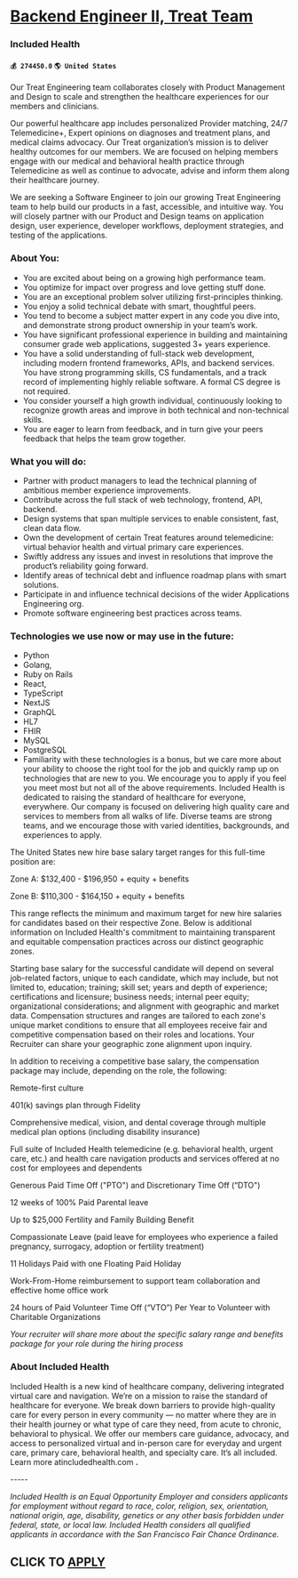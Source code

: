 # [Backend Engineer II, Treat Team](https://www.remotewlb.com/apply/backend-engineer-ii-treat-team-50066)  
### Included Health  
#### `💰 274450.0` `🌎 United States`  

Our Treat Engineering team collaborates closely with Product Management and Design to scale and strengthen the healthcare experiences for our members and clinicians.

Our powerful healthcare app includes personalized Provider matching, 24/7 Telemedicine+, Expert opinions on diagnoses and treatment plans, and medical claims advocacy. Our Treat organization’s mission is to deliver healthy outcomes for our members. We are focused on helping members engage with our medical and behavioral health practice through Telemedicine as well as continue to advocate, advise and inform them along their healthcare journey.

We are seeking a Software Engineer to join our growing Treat Engineering team to help build our products in a fast, accessible, and intuitive way. You will closely partner with our Product and Design teams on application design, user experience, developer workflows, deployment strategies, and testing of the applications.

### About You:

  * You are excited about being on a growing high performance team.
  * You optimize for impact over progress and love getting stuff done.
  * You are an exceptional problem solver utilizing first-principles thinking.
  * You enjoy a solid technical debate with smart, thoughtful peers.
  * You tend to become a subject matter expert in any code you dive into, and demonstrate strong product ownership in your team’s work.
  * You have significant professional experience in building and maintaining consumer grade web applications, suggested 3+ years experience.
  * You have a solid understanding of full-stack web development, including modern frontend frameworks, APIs, and backend services. You have strong programming skills, CS fundamentals, and a track record of implementing highly reliable software. A formal CS degree is not required.
  * You consider yourself a high growth individual, continuously looking to recognize growth areas and improve in both technical and non-technical skills.
  * You are eager to learn from feedback, and in turn give your peers feedback that helps the team grow together.

### What you will do:

  * Partner with product managers to lead the technical planning of ambitious member experience improvements.
  * Contribute across the full stack of web technology, frontend, API, backend.
  * Design systems that span multiple services to enable consistent, fast, clean data flow.
  * Own the development of certain Treat features around telemedicine: virtual behavior health and virtual primary care experiences.
  * Swiftly address any issues and invest in resolutions that improve the product’s reliability going forward.
  * Identify areas of technical debt and influence roadmap plans with smart solutions.
  * Participate in and influence technical decisions of the wider Applications Engineering org.
  * Promote software engineering best practices across teams.

### Technologies we use now or may use in the future:

  * Python
  * Golang, 
  * Ruby on Rails
  * React, 
  * TypeScript
  * NextJS
  * GraphQL
  * HL7
  * FHIR
  * MySQL
  * PostgreSQL
  * Familiarity with these technologies is a bonus, but we care more about your ability to choose the right tool for the job and quickly ramp up on technologies that are new to you. We encourage you to apply if you feel you meet most but not all of the above requirements. Included Health is dedicated to raising the standard of healthcare for everyone, everywhere. Our company is focused on delivering high quality care and services to members from all walks of life. Diverse teams are strong teams, and we encourage those with varied identities, backgrounds, and experiences to apply.

The United States new hire base salary target ranges for this full-time position are:

Zone A: $132,400 - $196,950 + equity + benefits

Zone B: $110,300 - $164,150 + equity + benefits

This range reflects the minimum and maximum target for new hire salaries for candidates based on their respective Zone. Below is additional information on Included Health's commitment to maintaining transparent and equitable compensation practices across our distinct geographic zones.

Starting base salary for the successful candidate will depend on several job-related factors, unique to each candidate, which may include, but not limited to, education; training; skill set; years and depth of experience; certifications and licensure; business needs; internal peer equity; organizational considerations; and alignment with geographic and market data. Compensation structures and ranges are tailored to each zone's unique market conditions to ensure that all employees receive fair and competitive compensation based on their roles and locations. Your Recruiter can share your geographic zone alignment upon inquiry.

In addition to receiving a competitive base salary, the compensation package may include, depending on the role, the following:

Remote-first culture

401(k) savings plan through Fidelity

Comprehensive medical, vision, and dental coverage through multiple medical plan options (including disability insurance)

Full suite of Included Health telemedicine (e.g. behavioral health, urgent care, etc.) and health care navigation products and services offered at no cost for employees and dependents

Generous Paid Time Off ("PTO") and Discretionary Time Off (“DTO")

12 weeks of 100% Paid Parental leave

Up to $25,000 Fertility and Family Building Benefit

Compassionate Leave (paid leave for employees who experience a failed pregnancy, surrogacy, adoption or fertility treatment)

11 Holidays Paid with one Floating Paid Holiday

Work-From-Home reimbursement to support team collaboration and effective home office work

24 hours of Paid Volunteer Time Off (“VTO”) Per Year to Volunteer with Charitable Organizations

 _Your recruiter will share more about the specific salary range and benefits package for your role during the hiring process_

### About Included Health

Included Health is a new kind of healthcare company, delivering integrated virtual care and navigation. We’re on a mission to raise the standard of healthcare for everyone. We break down barriers to provide high-quality care for every person in every community — no matter where they are in their health journey or what type of care they need, from acute to chronic, behavioral to physical. We offer our members care guidance, advocacy, and access to personalized virtual and in-person care for everyday and urgent care, primary care, behavioral health, and specialty care. It’s all included. Learn more atincludedhealth.com **.**

\-----

 _Included Health is an Equal Opportunity Employer and considers applicants for employment without regard to race, color, religion, sex, orientation, national origin, age, disability, genetics or any other basis forbidden under federal, state, or local law. Included Health considers all qualified applicants in accordance with the San Francisco Fair Chance Ordinance._

  
## CLICK TO [APPLY](https://www.remotewlb.com/apply/backend-engineer-ii-treat-team-50066)

